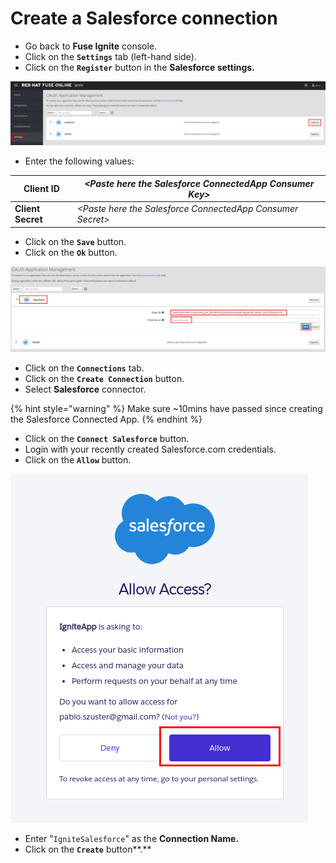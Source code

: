 # Create a Salesforce connection

* Go back to **Fuse Ignite** console.
* Click on the **`Settings`** tab \(left-hand side\).
* Click on the **`Register`** button in the **Salesforce settings.**

![](../.gitbook/assets/image%20%28110%29.png)

* Enter the following values:

| **Client ID** | _&lt;Paste here the Salesforce ConnectedApp Consumer Key&gt;_ |
| --- | --- |
| **Client Secret** | _&lt;Paste here the Salesforce ConnectedApp Consumer Secret&gt;_ |

* Click on the **`Save`** button.
* Click on the **`Ok`** button.

![](../.gitbook/assets/image%20%2838%29.png)

* Click on the **`Connections`** tab.
* Click on the **`Create Connection`** button.
* Select **Salesforce** connector.

{% hint style="warning" %}
Make sure ~10mins have passed since creating the Salesforce Connected App.
{% endhint %}

* Click on the **`Connect Salesforce`** button.
* Login with your recently created Salesforce.com credentials.
* Click on the **`Allow`** button.

![](../.gitbook/assets/image%20%2839%29.png)

* Enter "`IgniteSalesforce`" as the **Connection Name.**
* Click on the **`Create`** button**.**

